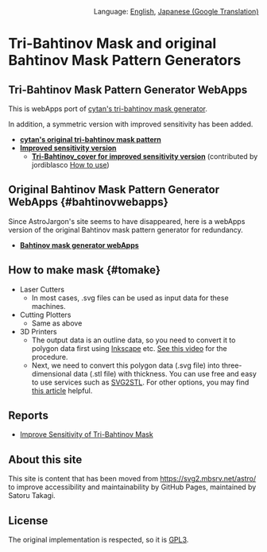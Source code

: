 <p align="right">Language: <a href="https://satakagi.github.io/tribahtinovWebApps/">English</a>, <a href="https://translate.google.co.jp/translate?sl=en&tl=ja&u=https%3A%2F%2Fsatakagi.github.io%2FtribahtinovWebApps%2F">Japanese (Google Translation)</a></p>

# Tri-Bahtinov Mask and original Bahtinov Mask Pattern Generators

## Tri-Bahtinov Mask Pattern Generator WebApps

This is webApps port of [cytan's tri-bahtinov mask generator](https://github.com/cytan299/tribahtinov/).

In addition, a symmetric version with improved sensitivity has been added.

* **[cytan's original tri-bahtinov mask pattern](https://satakagi.github.io/tribahtinovWebApps/Tri-Bahtinov.html)**
* **[Improved sensitivity version](https://satakagi.github.io/tribahtinovWebApps/Tri-Bahtinov_symmetric.html)**
  * **[Tri-Bahtinov_cover for improved sensitivity version](https://satakagi.github.io/tribahtinovWebApps/Tri-Bahtinov_cover.html)** (contributed by jordiblasco [How to use](https://www.cloudynights.com/topic/536410-a-tri-bahtinov-mask-for-sct-collimation-and-focusing/?p=10370496))

## Original Bahtinov Mask Pattern Generator WebApps {#bahtinovwebapps}
Since AstroJargon's site seems to have disappeared, here is a webApps version of the original Bahtinov mask pattern generator for redundancy.

* **[Bahtinov mask generator webApps](https://satakagi.github.io/tribahtinovWebApps/Bahtinov.html)**

## How to make mask {#tomake}
* Laser Cutters
  * In most cases, .svg files can be used as input data for these machines.
* Cutting Plotters
  * Same as above
* 3D Printers
  * The output data is an outline data, so you need to convert it to polygon data first using [Inkscape](https://inkscape.org/) etc. [See this video](reports/MakeFilledBahtinovMaskPatternByInkscape.mp4) for the procedure.
  * Next, we need to convert this polygon data (.svg file) into three-dimensional data (.stl file) with thickness. You can use free and easy to use services such as [SVG2STL](http://svg2stl.com/). For other options, you may find [this article](https://all3dp.com/2/svg-to-stl-how-to-convert-svgs-into-3d-printable-stls/) helpful.

## Reports
* [Improve Sensitivity of Tri-Bahtinov Mask](reports/improveSensitivity.html)

## About this site
This site is content that has been moved from https://svg2.mbsrv.net/astro/ to improve accessibility and maintainability by GitHub Pages, maintained by Satoru Takagi.

## License
The original implementation is respected, so it is [GPL3](LICENSE).
